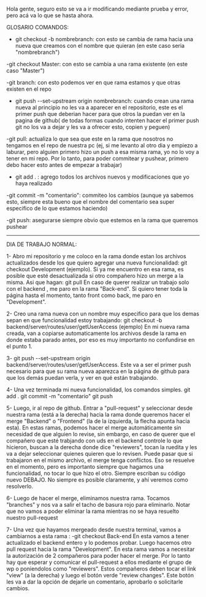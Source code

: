 Hola gente, seguro esto se va a ir modificando mediante prueba y error, pero acá va lo que se hasta ahora.



GLOSARIO COMANDOS:  

- git checkout -b nombrebranch:  con esto se cambia de rama hacia una nueva que creamos con el nombre que quieran (en este caso seria "nombrebranch")

-git checkout Master:  con esto se cambia a una rama existente (en este caso "Master")

-git branch:  con esto podemos ver en que rama estamos y que otras existen en el repo

- git push --set-upstream origin nombrebranch:    cuando crean una rama nueva al principio no les va a aparecer en el repositorio, este es el primer push que deberian hacer para que otros la puedan ver en la pagina de github( de todas formas cuando intenten hacer el primer push git no los va a dejar y les va a ofrecer esto, copien y peguen)

-git pull: actualiza lo que sea que este en la rama que nosotros no tengamos en el repo de nuestra pc (ej, si me levanto al otro dia y empiezo a laburar, pero alguien primero hizo un push a esa misma rama, yo no lo voy a tener en mi repo. Por lo tanto, para poder commitear y pushear, primero debo hacer esto antes de empezar a trabajar)

- git add .  : agrego todos los archivos nuevos y modificaciones que yo haya realizado

-git commit -m "comentario":  commiteo los cambios (aunque ya sabemos esto, siempre esta bueno que el nombre del comentario sea super especifico de lo que estamos haciendo)

-git push: asegurarse siempre obvio que estemos en la rama que queremos pushear


------------------------------------------------------------------------------------------------------------


DIA DE TRABAJO NORMAL:

1- Abro mi repositorio y me coloco en la rama donde estan los archivos actualizados desde los que quiero agregar una 	 nueva funcionalidad: git checkout Development (ejemplo).
	Si ya me encuentro en esa rama, es posible que esté desactualizada si otro compañero hizo un merge a la misma. Asi que hagan: git pull
	En caso de querer realizar un trabajo solo con el backend , me paro en la rama "Back-end". Si quiero tener toda la página hasta el momento, tanto front como back, me paro en "Development".


2- Creo una rama nueva con un nombre muy especifico para que los demas sepan en que funcionalidad estoy trabajando:
    git checkout -b backend/server/routes/user/getUserAccess (ejemplo)
   En mi nueva rama creada, van a copiarse automaticamente los archivos desde la rama en donde estaba parado antes, por eso es muy importanto no confundirse en el punto 1.

3-  git push --set-upstream origin backend/server/routes/user/getUserAccess.
	Este va a ser el primer push necesario para que su rama nueva aparezca en la página de github para que los demás puedan verla, y ver en qué están trabajando.

4- Una vez terminada mi nueva funcionalidad, los comandos simples. 
	 git add .
	 git commit -m "comentario"
	 git push

5- Luego, ir al repo de github. Entrar a "pull-request" y seleccionar desde nuestra rama (está a la derecha) hacia la 	 rama donde queremos hacer el merge "Backend" o "Frontend" (la de la izquierda, la flecha apunta hacia esta).
   En estas ramas, podemos hacer el merge automáticamente sin necesidad de que alguien lo revise, sin embargo, en caso de querer que el compañero que esté trabjando con uds en el backend controle lo que hicieron, buscan a la derecha donde dice "reviewers", tocan la ruedita y les va a dejar seleccionar quienes quieren que lo revisen.
   Puede pasar que si trabajaron en el mismo archivo, el merge tenga conflictos. Eso se resuelve en el momento, pero es importanto siempre que hagamos una funcionalidad, no tocar lo que hizo el otro. Siempre escriban su código nuevo DEBAJO. No siempre es posible claramente, y ahí veremos como resolverlo.

   

6- Luego de hacer el merge, eliminamos nuestra rama. Tocamos "branches" y nos va a salir el tacho de basura rojo para eliminarlo. Notar que no vamos a poder eliminar la rama mientras no se haya resuelto nuestro pull-request


7- Una vez que hayamos mergeado desde nuestra terminal, vamos a cambiarnos a esta rama :  -git checkout Back-end
  En esta vamos a tener actualizado el backend entero y lo podemos probar. Luego hacemos otro pull request hacia la rama "Development".  En esta rama vamos a necesitar la autorización de 2 compañeros para poder hacer el merge. Por lo tanto hay que esperar y comunicar el pull-request a ellos mediante el grupo de wp o poniendolos como "reviewers".
  Estos compañeros deben tocar el link "view" (a la derecha) y luego el botón verde "review changes". Este botón les va a dar la opción de dejarle un comentario, aprobarlo o solicitarle cambios.

  
